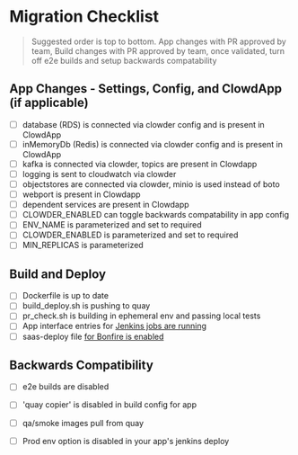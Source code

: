 # Migration Checklist

> Suggested order is top to bottom. App changes with PR approved by team, Build changes with PR
> approved by team, once validated, turn off e2e builds and setup backwards compatability

## App Changes - Settings, Config, and ClowdApp (if applicable)
  - [ ] database (RDS) is connected via clowder config and is present in ClowdApp
  - [ ] inMemoryDb (Redis) is connected via clowder config and is present in ClowdApp
  - [ ] kafka is connected via clowder, topics are present in Clowdapp
  - [ ] logging is sent to cloudwatch via clowder
  - [ ] objectstores are connected via clowder, minio is used instead of boto
  - [ ] webport is present in Clowdapp
  - [ ] dependent services are present in Clowdapp
  - [ ] CLOWDER_ENABLED can toggle backwards compatability in app config
  - [ ] ENV_NAME is parameterized and set to required
  - [ ] CLOWDER_ENABLED is parameterized and set to required
  - [ ] MIN_REPLICAS is parameterized

## Build and Deploy
  - [ ] Dockerfile is up to date
  - [ ] build_deploy.sh is pushing to quay
  - [ ] pr_check.sh is building in ephemeral env and passing local tests
  - [ ] App interface entries for [Jenkins jobs are running](https://github.com/RedHatInsights/clowder/tree/master/docs/migration#create-pr-check-and-build-master-jenkins-jobs-in-app-interface)
  - [ ] saas-deploy file [for Bonfire is enabled](https://github.com/RedHatInsights/clowder/tree/master/docs/migration#create-new-saas-deploy-file)

## Backwards Compatibility
  - [ ] e2e builds are disabled
  - [ ] 'quay copier' is disabled in build config for app
  - [ ] qa/smoke images pull from quay
  - [ ] Prod env option is disabled in your app's jenkins deploy


